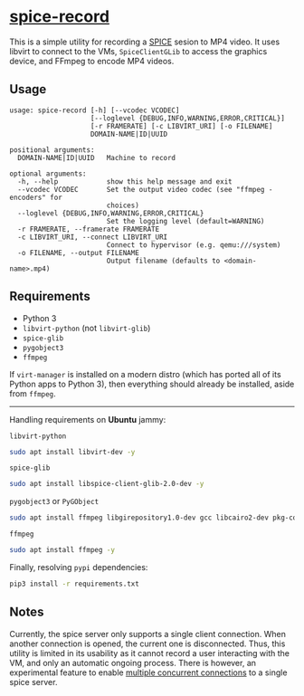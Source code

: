 [spice-record]
============
This is a simple utility for recording a [SPICE] sesion to MP4 video.
It uses libvirt to connect to the VMs, `SpiceClientGLib` to access the graphics
device, and FFmpeg to encode MP4 videos.

## Usage
```
usage: spice-record [-h] [--vcodec VCODEC]
                    [--loglevel {DEBUG,INFO,WARNING,ERROR,CRITICAL}]
                    [-r FRAMERATE] [-c LIBVIRT_URI] [-o FILENAME]
                    DOMAIN-NAME|ID|UUID

positional arguments:
  DOMAIN-NAME|ID|UUID   Machine to record

optional arguments:
  -h, --help            show this help message and exit
  --vcodec VCODEC       Set the output video codec (see "ffmpeg -encoders" for
                        choices)
  --loglevel {DEBUG,INFO,WARNING,ERROR,CRITICAL}
                        Set the logging level (default=WARNING)
  -r FRAMERATE, --framerate FRAMERATE
  -c LIBVIRT_URI, --connect LIBVIRT_URI
                        Connect to hypervisor (e.g. qemu:///system)
  -o FILENAME, --output FILENAME
                        Output filename (defaults to <domain-name>.mp4)
```

## Requirements
- Python 3
- `libvirt-python` (not `libvirt-glib`)
- `spice-glib`
- `pygobject3`
- `ffmpeg`

If `virt-manager` is installed on a modern distro (which has ported all of its
Python apps to Python 3), then everything should already be installed, aside
from `ffmpeg`.

---

Handling requirements on **Ubuntu** jammy:

`libvirt-python`

```bash
sudo apt install libvirt-dev -y
```

`spice-glib`

```bash
sudo apt install libspice-client-glib-2.0-dev -y
```

`pygobject3` or `PyGObject`

```bash
sudo apt install ffmpeg libgirepository1.0-dev gcc libcairo2-dev pkg-config python3-dev gir1.2-gtk-4.0 -y
```

`ffmpeg`

```bash
sudo apt install ffmpeg -y
```

Finally, resolving `pypi` dependencies:

```bash
pip3 install -r requirements.txt
```


## Notes
Currently, the spice server only supports a single client connection. When
another connection is opened, the current one is disconnected. Thus, this
utility is limited in its usability as it cannot record a user interacting with
the VM, and only an automatic ongoing process. There is however, an
experimental feature to enable [multiple concurrent
connections][MultipleClients] to a single spice server.

[spice-record]: https://github.com/JonathonReinhart/spice-record
[SPICE]: https://www.spice-space.org/
[MultipleClients]: https://www.spice-space.org/multiple-clients.html
